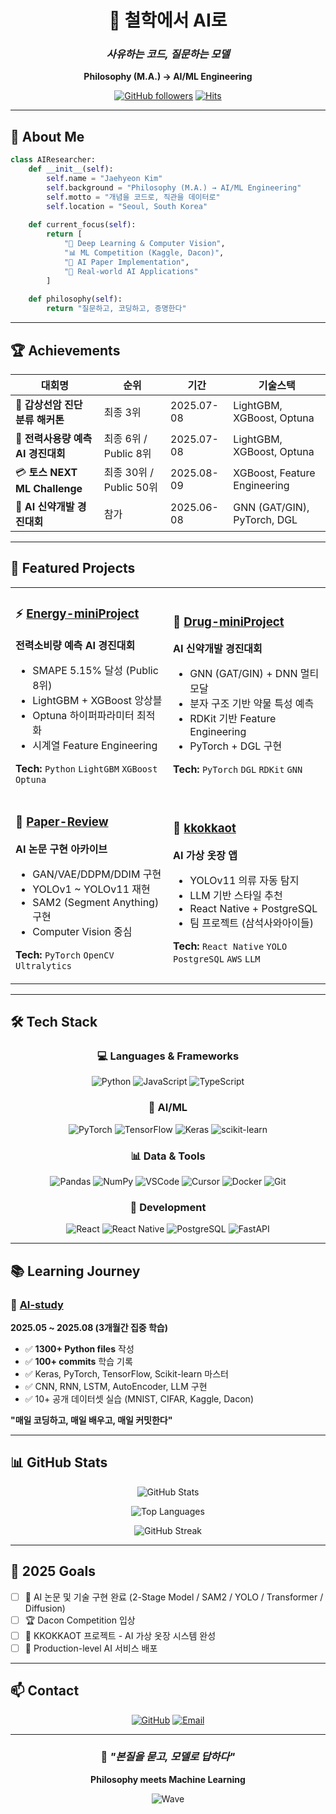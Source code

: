 <div align="center">

# 🤔 철학에서 AI로
### *사유하는 코드, 질문하는 모델*

**Philosophy (M.A.) → AI/ML Engineering**

[![GitHub followers](https://img.shields.io/github/followers/Afraid-Not?style=social)](https://github.com/Afraid-Not)
[![Hits](https://hits.seeyoufree.com/api/count/incr/badge.svg?url=https%3A%2F%2Fgithub.com%2FAfraid-Not&count_bg=%2379C83D&title_bg=%23555555&icon=&icon_color=%23E7E7E7&title=Profile+Views&edge_flat=false)](https://hits.seeyoufree.com)

</div>

---

## 👋 About Me

```python
class AIResearcher:
    def __init__(self):
        self.name = "Jaehyeon Kim"
        self.background = "Philosophy (M.A.) → AI/ML Engineering"
        self.motto = "개념을 코드로, 직관을 데이터로"
        self.location = "Seoul, South Korea"
        
    def current_focus(self):
        return [
            "🧠 Deep Learning & Computer Vision",
            "📊 ML Competition (Kaggle, Dacon)",
            "📄 AI Paper Implementation",
            "🚀 Real-world AI Applications"
        ]
    
    def philosophy(self):
        return "질문하고, 코딩하고, 증명한다"
```

---

## 🏆 Achievements

| 대회명 | 순위 | 기간 | 기술스택 |
|--------|------|------|----------|
| 🥈 **갑상선암 진단 분류 해커톤** | 최종 3위 | 2025.07-08 | LightGBM, XGBoost, Optuna |
| 🥈 **전력사용량 예측 AI 경진대회** | 최종 6위 / Public 8위 | 2025.07-08 | LightGBM, XGBoost, Optuna |
| 💳 **토스 NEXT ML Challenge** | 최종 30위 / Public 50위 | 2025.08-09 | XGBoost, Feature Engineering |
| 💊 **AI 신약개발 경진대회** | 참가 | 2025.06-08 | GNN (GAT/GIN), PyTorch, DGL |

---

## 💼 Featured Projects

<table>
<tr>
<td width="50%">

### ⚡ [Energy-miniProject](https://github.com/Afraid-Not/Energy-miniProject)
**전력소비량 예측 AI 경진대회**
- SMAPE 5.15% 달성 (Public 8위)
- LightGBM + XGBoost 앙상블
- Optuna 하이퍼파라미터 최적화
- 시계열 Feature Engineering

**Tech:** `Python` `LightGBM` `XGBoost` `Optuna`

</td>
<td width="50%">

### 💊 [Drug-miniProject](https://github.com/Afraid-Not/Drug-miniProject)
**AI 신약개발 경진대회**
- GNN (GAT/GIN) + DNN 멀티모달
- 분자 구조 기반 약물 특성 예측
- RDKit 기반 Feature Engineering
- PyTorch + DGL 구현

**Tech:** `PyTorch` `DGL` `RDKit` `GNN`

</td>
</tr>

<tr>
<td width="50%">

### 📄 [Paper-Review](https://github.com/Afraid-Not/Paper-Review)
**AI 논문 구현 아카이브**
- GAN/VAE/DDPM/DDIM 구현
- YOLOv1 ~ YOLOv11 재현
- SAM2 (Segment Anything) 구현
- Computer Vision 중심

**Tech:** `PyTorch` `OpenCV` `Ultralytics`

</td>
<td width="50%">

### 👔 [kkokkaot](https://github.com/Afraid-Not/kkokkaot)
**AI 가상 옷장 앱**
- YOLOv11 의류 자동 탐지
- LLM 기반 스타일 추천
- React Native + PostgreSQL
- 팀 프로젝트 (삼석사와아이들)

**Tech:** `React Native` `YOLO` `PostgreSQL` `AWS` `LLM`

</td>
</tr>
</table>

---

## 🛠️ Tech Stack

<div align="center">

### 💻 Languages & Frameworks
![Python](https://img.shields.io/badge/Python-3776AB?style=for-the-badge&logo=python&logoColor=white)
![JavaScript](https://img.shields.io/badge/JavaScript-F7DF1E?style=for-the-badge&logo=javascript&logoColor=black)
![TypeScript](https://img.shields.io/badge/TypeScript-3178C6?style=for-the-badge&logo=typescript&logoColor=white)

### 🧠 AI/ML
![PyTorch](https://img.shields.io/badge/PyTorch-EE4C2C?style=for-the-badge&logo=pytorch&logoColor=white)
![TensorFlow](https://img.shields.io/badge/TensorFlow-FF6F00?style=for-the-badge&logo=tensorflow&logoColor=white)
![Keras](https://img.shields.io/badge/Keras-D00000?style=for-the-badge&logo=keras&logoColor=white)
![scikit-learn](https://img.shields.io/badge/scikit--learn-F7931E?style=for-the-badge&logo=scikit-learn&logoColor=white)

### 📊 Data & Tools
![Pandas](https://img.shields.io/badge/Pandas-150458?style=for-the-badge&logo=pandas&logoColor=white)
![NumPy](https://img.shields.io/badge/NumPy-013243?style=for-the-badge&logo=numpy&logoColor=white)
![VSCode](https://img.shields.io/badge/VSCode-007ACC?style=for-the-badge&logo=visualstudiocode&logoColor=white)
![Cursor](https://img.shields.io/badge/Cursor-000000?style=for-the-badge&logo=cursor&logoColor=white)
![Docker](https://img.shields.io/badge/Docker-2496ED?style=for-the-badge&logo=docker&logoColor=white)
![Git](https://img.shields.io/badge/Git-F05032?style=for-the-badge&logo=git&logoColor=white)

### 🚀 Development
![React](https://img.shields.io/badge/React-61DAFB?style=for-the-badge&logo=react&logoColor=black)
![React Native](https://img.shields.io/badge/React_Native-61DAFB?style=for-the-badge&logo=react&logoColor=black)
![PostgreSQL](https://img.shields.io/badge/PostgreSQL-4169E1?style=for-the-badge&logo=postgresql&logoColor=white)
![FastAPI](https://img.shields.io/badge/FastAPI-009688?style=for-the-badge&logo=fastapi&logoColor=white)

</div>

---

## 📚 Learning Journey

### 📖 [AI-study](https://github.com/Afraid-Not/AI-study)
**2025.05 ~ 2025.08 (3개월간 집중 학습)**

- ✅ **1300+ Python files** 작성
- ✅ **100+ commits** 학습 기록
- ✅ Keras, PyTorch, TensorFlow, Scikit-learn 마스터
- ✅ CNN, RNN, LSTM, AutoEncoder, LLM 구현
- ✅ 10+ 공개 데이터셋 실습 (MNIST, CIFAR, Kaggle, Dacon)

**"매일 코딩하고, 매일 배우고, 매일 커밋한다"**

---

## 📊 GitHub Stats

<div align="center">

![GitHub Stats](https://github-readme-stats.vercel.app/api?username=Afraid-Not&show_icons=true&theme=tokyonight&hide_border=true)

![Top Languages](https://github-readme-stats.vercel.app/api/top-langs/?username=Afraid-Not&layout=compact&theme=tokyonight&hide_border=true)

![GitHub Streak](https://github-readme-streak-stats.herokuapp.com/?user=Afraid-Not&theme=tokyonight&hide_border=true)

</div>

---

## 🎯 2025 Goals

- [ ] 📄 AI 논문 및 기술 구현 완료 (2-Stage Model / SAM2 / YOLO / Transformer / Diffusion)
- [ ] 🏆 Dacon Competition 입상
- [ ] 🚀 KKOKKAOT 프로젝트 - AI 가상 옷장 시스템 완성
- [ ] 💼 Production-level AI 서비스 배포

---

## 📫 Contact

<div align="center">

[![GitHub](https://img.shields.io/badge/GitHub-181717?style=for-the-badge&logo=github&logoColor=white)](https://github.com/Afraid-Not)
[![Email](https://img.shields.io/badge/Email-EA4335?style=for-the-badge&logo=gmail&logoColor=white)](mailto:kimjaehyun9605@gmail.com)

</div>

---

<div align="center">

### 💭 *"본질을 묻고, 모델로 답하다"*

**Philosophy meets Machine Learning**

![Wave](https://raw.githubusercontent.com/mayhemantt/mayhemantt/Update/svg/Bottom.svg)

</div>
